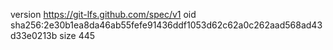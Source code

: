 version https://git-lfs.github.com/spec/v1
oid sha256:2e30b1ea8da46ab55fefe91436ddf1053d62c62a0c262aad568ad43d33e0213b
size 445
